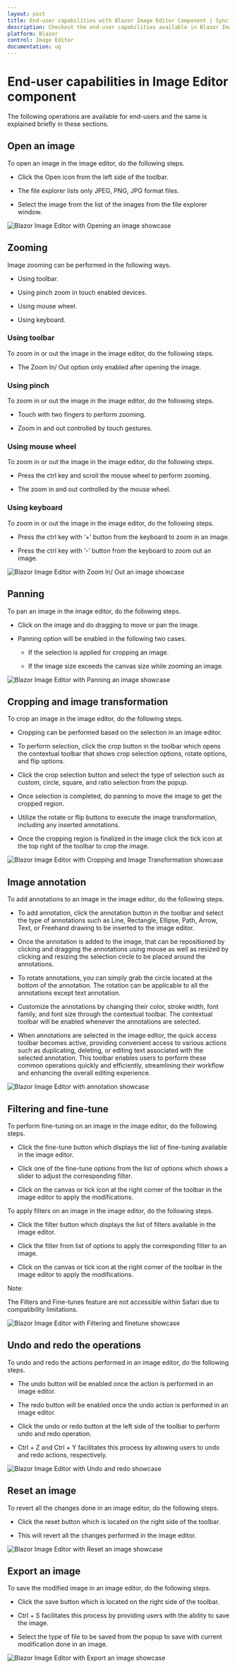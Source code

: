 ```yaml
---
layout: post
title: End-user capabilities with Blazor Image Editor Component | Syncfusion
description: Checkout the end-user capabilities available in Blazor Image Editor component in Blazor Server App and Blazor WebAssembly App.
platform: Blazor
control: Image Editor
documentation: ug
---
```


# End-user capabilities in Image Editor component

The following operations are available for end-users and the same is explained briefly in these sections.

## Open an image

To open an image in the image editor, do the following steps.

* Click the Open icon from the left side of the toolbar.

* The file explorer lists only JPEG, PNG, JPG format files.

* Select the image from the list of the images from the file explorer window.

![Blazor Image Editor with Opening an image showcase](./images/blazor-image-editor-open.gif)

## Zooming

Image zooming can be performed in the following ways.

* Using toolbar.

* Using pinch zoom in touch enabled devices.

* Using mouse wheel.

* Using keyboard.

### Using toolbar

To zoom in or out the image in the image editor, do the following steps.

* The Zoom In/ Out option only enabled after opening the image.

### Using pinch

To zoom in or out the image in the image editor, do the following steps.

* Touch with two fingers to perform zooming.

* Zoom in and out controlled by touch gestures.

### Using mouse wheel

To zoom in or out the image in the image editor, do the following steps.

* Press the ctrl key and scroll the mouse wheel to perform zooming.

* The zoom in and out controlled by the mouse wheel.

### Using keyboard

To zoom in or out the image in the image editor, do the following steps.

* Press the ctrl key with ‘+’ button from the keyboard to zoom in an image.

* Press the ctrl key with ‘-’ button from the keyboard to zoom out an image.

![Blazor Image Editor with Zoom In/ Out an image showcase](./images/blazor-image-editor-zoom.gif)

## Panning

To pan an image in the image editor, do the following steps.

* Click on the image and do dragging to move or pan the image.

* Panning option will be enabled in the following two cases.

    * If the selection is applied for cropping an image.

    * If the image size exceeds the canvas size while zooming an image.

![Blazor Image Editor with Panning an image showcase](./images/blazor-image-editor-pan.gif)

## Cropping and image transformation

To crop an image in the image editor, do the following steps.

* Cropping can be performed based on the selection in an image editor.

* To perform selection, click the crop button in the toolbar which opens the contextual toolbar that shows crop selection options, rotate options, and flip options.

* Click the crop selection button and select the type of selection such as custom, circle, square, and ratio selection from the popup.

* Once selection is completed, do panning to move the image to get the cropped region.

* Utilize the rotate or flip buttons to execute the image transformation, including any inserted annotations.

* Once the cropping region is finalized in the image click the tick icon at the top right of the toolbar to crop the image.

![Blazor Image Editor with Cropping and Image Transformation showcase](./images/blazor-image-editor-crop-transform.gif)

## Image annotation

To add annotations to an image in the image editor, do the following steps.

* To add annotation, click the annotation button in the toolbar and select the type of annotations such as Line, Rectangle, Ellipse, Path, Arrow, Text, or Freehand drawing to be inserted to the image editor.

* Once the annotation is added to the image, that can be repositioned by clicking and dragging the annotations using mouse as well as resized by clicking and resizing the selection circle to be placed around the annotations.

* To rotate annotations, you can simply grab the circle located at the bottom of the annotation. The rotation can be applicable to all the annotations except text annotation.

* Customize the annotations by changing their color, stroke width, font family, and font size through the contextual toolbar. The contextual toolbar will be enabled whenever the annotations are selected.

* When annotations are selected in the image editor, the quick access toolbar becomes active, providing convenient access to various actions such as duplicating, deleting, or editing text associated with the selected annotation. This toolbar enables users to perform these common operations quickly and efficiently, streamlining their workflow and enhancing the overall editing experience.

![Blazor Image Editor with annotation showcase](./images/blazor-image-editor-annotation.gif)

## Filtering and fine-tune

To perform fine-tuning on an image in the image editor, do the following steps.

* Click the fine-tune button which displays the list of fine-tuning available in the image editor.

* Click one of the fine-tune options from the list of options which shows a slider to adjust the corresponding filter.

* Click on the canvas or tick icon at the right corner of the toolbar in the image editor to apply the modifications.

To apply filters on an image in the image editor, do the following steps.

* Click the filter button which displays the list of filters available in the image editor.

* Click the filter from list of options to apply the corresponding filter to an image.

* Click on the canvas or tick icon at the right corner of the toolbar in the image editor to apply the modifications.

Note:

The Filters and Fine-tunes feature are not accessible within Safari due to compatibility limitations.

![Blazor Image Editor with Filtering and finetune showcase](./images/blazor-image-editor-filter-finetune.gif)

## Undo and redo the operations

To undo and redo the actions performed in an image editor, do the following steps.

* The undo button will be enabled once the action is performed in an image editor.

* The redo button will be enabled once the undo action is performed in an image editor.

* Click the undo or redo button at the left side of the toolbar to perform undo and redo operation.

* Ctrl + Z and Ctrl + Y facilitates this process by allowing users to undo and redo actions, respectively.

![Blazor Image Editor with Undo and redo showcase](./images/blazor-image-editor-undo-redo.gif)

## Reset an image

To revert all the changes done in an image editor, do the following steps.

* Click the reset button which is located on the right side of the toolbar.

* This will revert all the changes performed in the image editor.

![Blazor Image Editor with Reset an image showcase](./images/blazor-image-editor-reset.gif)

## Export an image

To save the modified image in an image editor, do the following steps.

* Click the save button which is located on the right side of the toolbar.

* Ctrl + S facilitates this process by providing users with the ability to save the image.

* Select the type of file to be saved from the popup to save with current modification done in an image.

![Blazor Image Editor with Export an image showcase](./images/blazor-image-editor-save.gif)